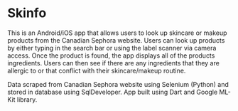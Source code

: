 # Skinfo

This is an Android/iOS app that allows users to look up skincare or makeup products from the Canadian Sephora website. Users can look up products by either typing in the search bar or using the label scanner via camera access.
Once the product is found, the app displays all of the products ingredients. Users can then see if there are any ingredients that they are allergic to or that conflict with their skincare/makeup routine.

Data scraped from Canadian Sephora website using Selenium (Python) and stored in database using SqlDeveloper.
App built using Dart and Google ML-Kit library.
